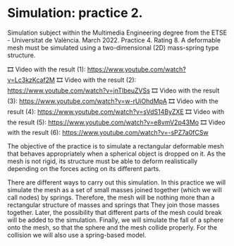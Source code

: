 ﻿# Simulation: practice 2.

 Simulation subject within the Multimedia Engineering degree from the ETSE - Universitat de València. March 2022. Practice 4. Rating 8. A deformable mesh must be simulated using a two-dimensional (2D) mass-spring type structure.

 🎞️ Video with the result (1): https://www.youtube.com/watch?v=Lc3kzKcaf2M
 🎞️ Video with the result (2): https://www.youtube.com/watch?v=jnTIbeuZVSs
 🎞️ Video with the result (3): https://www.youtube.com/watch?v=w-rUiOhdMpA
 🎞️ Video with the result (4): https://www.youtube.com/watch?v=sVdS14ByZXE
 🎞️ Video with the result (5): https://www.youtube.com/watch?v=e8vmV2p43Mo
 🎞️ Video with the result (6): https://www.youtube.com/watch?v=-sPZ7a0fCSw
 
 The objective of the practice is to simulate a rectangular deformable mesh that behaves appropriately when a spherical object is dropped on it. As the mesh is not rigid, its structure must be able to deform realistically depending on the forces acting on its different parts.

There are different ways to carry out this simulation. In this practice we will simulate the mesh as a set of small masses joined together (which we will call nodes) by springs. Therefore, the mesh will be nothing more than a rectangular structure of masses and springs that
They join those masses together. Later, the possibility that different parts of the mesh could break will be added to the simulation. Finally, we will simulate the fall of a sphere onto the mesh, so that the sphere and the mesh collide properly. For the collision we will also use a spring-based model.
